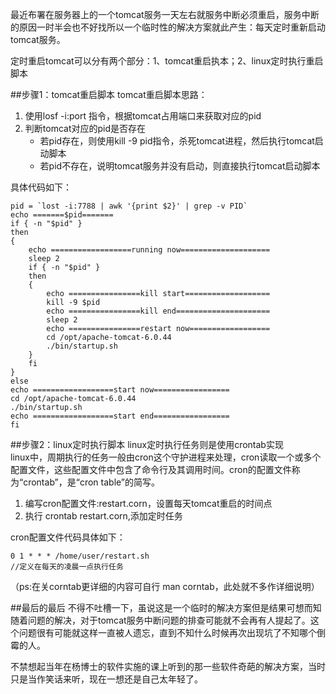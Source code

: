 最近布署在服务器上的一个tomcat服务一天左右就服务中断必须重启，服务中断的原因一时半会也不好找所以一个临时性的解决方案就此产生：每天定时重新启动tomcat服务。

定时重启tomcat可以分有两个部分：1、tomcat重启执本；2、linux定时执行重启脚本

##步骤1：tomcat重启脚本
tomcat重启脚本思路：

1. 使用losf -i:port 指令，根据tomcat占用端口来获取对应的pid
2. 判断tomcat对应的pid是否存在
	- 若pid存在，则使用kill -9 pid指令，杀死tomcat进程，然后执行tomcat启动脚本
	- 若pid不存在，说明tomcat服务并没有启动，则直接执行tomcat启动脚本
	
	
具体代码如下：

```
pid = `lost -i:7788 | awk '{print $2}' | grep -v PID`
echo =======$pid=======
if { -n "$pid" }
then
{
	echo ==================running now====================
	sleep 2
	if { -n "$pid" }
	then
	{
		echo ================kill start===================
		kill -9 $pid
		echo ================kill end=====================
		sleep 2
		echo ================restart now==================
		cd /opt/apache-tomcat-6.0.44
		./bin/startup.sh
	}
	fi
}
else
echo ==================start now=================
cd /opt/apache-tomcat-6.0.44
./bin/startup.sh
echo ==================start end=================
fi
```
##步骤2：linux定时执行脚本
linux定时执行任务则是使用crontab实现  
linux中，周期执行的任务一般由cron这个守护进程来处理，cron读取一个或多个配置文件，这些配置文件中包含了命令行及其调用时间。cron的配置文件称为“crontab”，是“cron table”的简写。

1. 编写cron配置文件:restart.corn，设置每天tomcat重启的时间点
2. 执行 crontab restart.corn,添加定时任务

cron配置文件代码具体如下：

```
0 1 * * * /home/user/restart.sh
//定义在每天的凌晨一点执行任务
```
（ps:在关corntab更详细的内容可自行 man corntab，此处就不多作详细说明）

##最后的最后
不得不吐槽一下，虽说这是一个临时的解决方案但是结果可想而知随着问题的解决，对于tomcat服务中断问题的排查可能就不会再有人提起了。这个问题很有可能就这样一直被人遗忘，直到不知什么时候再次出现坑了不知哪个倒霉的人。

不禁想起当年在杨博士的软件实施的课上听到的那一些软件奇葩的解决方案，当时只是当作笑话来听，现在一想还是自己太年轻了。


















